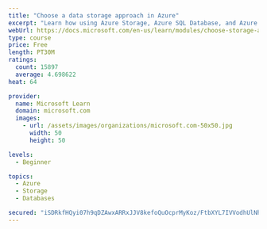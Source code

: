 ```yaml
---
title: "Choose a data storage approach in Azure"
excerpt: "Learn how using Azure Storage, Azure SQL Database, and Azure Cosmos DB - or a combination of them - for your business scenario is the best way to get the most performant solution."
webUrl: https://docs.microsoft.com/en-us/learn/modules/choose-storage-approach-in-azure/
type: course
price: Free
length: PT30M
ratings:
  count: 15897
  average: 4.698622
heat: 64

provider:
  name: Microsoft Learn
  domain: microsoft.com
  images:
    - url: /assets/images/organizations/microsoft.com-50x50.jpg
      width: 50
      height: 50

levels:
  - Beginner

topics:
  - Azure
  - Storage
  - Databases

secured: "iSDRkfHQyi07h9qDZAwxARRxJJV8kefoQuOcprMyKoz/FtbXYL7IVVodhUlNhXdNEXTJxDr2MptvIpw35rcTZmC4XUXinLeWHaGcZW6eCfSblxrD7OpAiaNbO+83V7eI1Lvy4bjbEPKEdoHAGOnHSRTTKosjJJnOfUhzaEKkBUMEz+H36F96t0F2L1geWRoGYKHuZRV8gyX294EuvWoq+bvl7TgxmCsj9Dv5QWgamp+ka6KdM5LIQU9H2uOFokb3fg6v+jhbDX54xolzxTTD0Lf2864hfGyKax5lqcE7qwiiDWHwvneYgMnUd2nE0C8BKvruLfgCtfRXKngbfhfdG/2v8Y6wqmI6nxH02ZOZhDHScd7osdb/4tafg/9aVsNCFcz2ET7Dv8tX/EdSFCaeBDGS1haG0rfz6ck/llHdd9h7+Tx0zIrdA3KMC/7nxZ8P;YjbZZ+cAGUX3TQQGnUZ8jA=="
---
```


